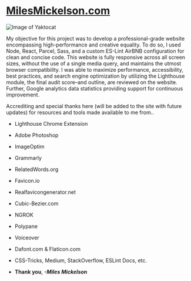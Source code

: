 # **[MilesMickelson.com](https://milesmickelson.com)**

![Image of Yaktocat](https://octodex.github.com/images/yaktocat.png)

My objective for this project was to develop a professional-grade website encompassing high-performance and creative equality. To do so, I used Node, React, Parcel, Sass, and a custom ES-Lint AirBNB configuration for clean and concise code. This website is fully responsive across all screen sizes, without the use of a single media query, and maintains the utmost browser compatibility. I was able to maximize performance, accessibility, best practices, and search engine optimization by utilizing the Lighthouse module, the final audit score–and outline, are reviewed on the website. Further, Google analytics data statistics providing support for continuous improvement.

Accrediting and special thanks here (will be added to the site with future updates) for resources and tools made available to me from..
* Lighthouse Chrome Extension
* Adobe Photoshop
* ImageOptim
* Grammarly
* RelatedWords.org
* Favicon.io
* Realfavicongenerator.net
* Cubic-Bezier.com
* NGROK
* Polypane
* Voiceover
* Dafont.com & Flaticon.com
* CSS-Tricks, Medium, StackOverflow, ESLint Docs, etc.

* **Thank you**, ***-Miles Mickelson***
